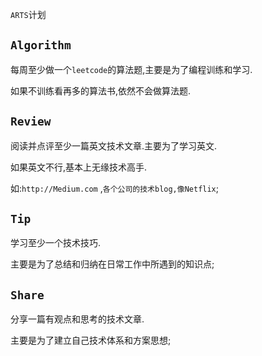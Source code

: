 `ARTS`计划

## `Algorithm`

每周至少做一个`leetcode`的算法题,主要是为了编程训练和学习.

如果不训练看再多的算法书,依然不会做算法题.

## `Review`

阅读并点评至少一篇英文技术文章.主要为了学习英文.

如果英文不行,基本上无缘技术高手.

如:`http://Medium.com` ,`各个公司的技术blog,像Netflix`;

## `Tip`

学习至少一个技术技巧.

主要是为了总结和归纳在日常工作中所遇到的知识点;

## `Share`

分享一篇有观点和思考的技术文章.

主要是为了建立自己技术体系和方案思想;